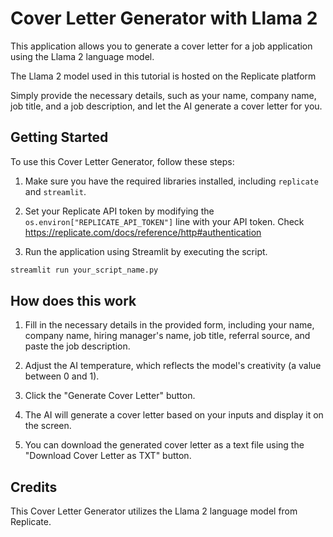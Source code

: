 # Cover Letter Generator with Llama 2

This application allows you to generate a cover letter for a job application using the Llama 2 language model. 

The Llama 2 model used in this tutorial is hosted on the Replicate platform

Simply provide the necessary details, such as your name, company name, job title, and a job description, and let the AI generate a cover letter for you.

## Getting Started

To use this Cover Letter Generator, follow these steps:

1. Make sure you have the required libraries installed, including `replicate` and `streamlit`.
   
2. Set your Replicate API token by modifying the `os.environ["REPLICATE_API_TOKEN"]` line with your API token. Check https://replicate.com/docs/reference/http#authentication

3. Run the application using Streamlit by executing the script.

```bash
streamlit run your_script_name.py
```

## How does this work

1. Fill in the necessary details in the provided form, including your name, company name, hiring manager's name, job title, referral source, and paste the job description.

2. Adjust the AI temperature, which reflects the model's creativity (a value between 0 and 1).

3. Click the "Generate Cover Letter" button.

4. The AI will generate a cover letter based on your inputs and display it on the screen.

5. You can download the generated cover letter as a text file using the "Download Cover Letter as TXT" button.

## Credits
This Cover Letter Generator utilizes the Llama 2 language model from Replicate.
